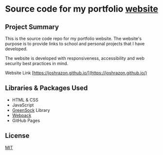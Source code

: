 # Source code for my portfolio [website](https://joshrazon.github.io/)

## Project Summary 
This is the source code repo for my portfolio website. The website's purpose is to provide links to school and personal projects that I have developed. 

The website is developed with responsiveness, accessibility and web security best practices in mind. 

Website Link [https://joshrazon.github.io/](https://joshrazon.github.io/)

## Libraries & Packages Used

- HTML & CSS
- JavaScript
- [GreenSock](https://greensock.com/) Library
- [Webpack](https://webpack.js.org/)
- GitHub Pages

## License
[MIT](https://choosealicense.com/licenses/mit/)